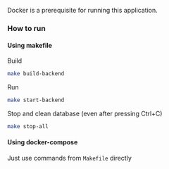 Docker is a prerequisite for running this application.

### How to run

#### Using makefile
Build
```bash
make build-backend
```

Run
```bash
make start-backend
```

Stop and clean database (even after pressing Ctrl+C)
```bash
make stop-all
```

#### Using docker-compose
Just use commands from `Makefile` directly
